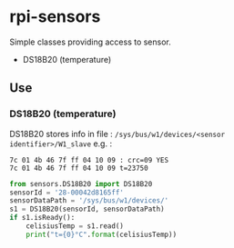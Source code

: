 # rpi-sensors

Simple classes providing access to sensor.
 * DS18B20 (temperature)

## Use

### DS18B20 (temperature)
DS18B20 stores info in file : `/sys/bus/w1/devices/<sensor identifier>/W1_slave`
e.g. :
```
7c 01 4b 46 7f ff 04 10 09 : crc=09 YES
7c 01 4b 46 7f ff 04 10 09 t=23750
```


```Python
from sensors.DS18B20 import DS18B20
sensorId = '28-00042d8165ff'
sensorDataPath = '/sys/bus/w1/devices/'
s1 = DS18B20(sensorId, sensorDataPath)
if s1.isReady():
    celisiusTemp = s1.read()
    print("t={0}°C".format(celisiusTemp))
```
